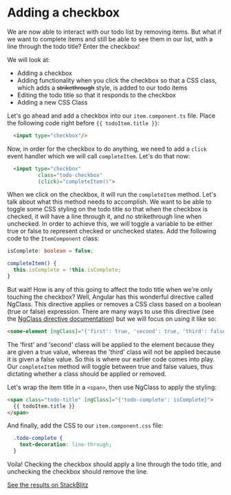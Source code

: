 # Adding a checkbox

We are now able to interact with our todo list by removing items. But what if we want to complete items and still be able to see them in our list, with a line through the todo title? Enter the checkbox!

We will look at:

* Adding a checkbox
* Adding functionality when you click the checkbox so that a CSS class, which adds a ~~strikethrough~~ style, is added to our todo items
* Editing the todo title so that it responds to the checkbox
* Adding a new CSS Class

Let's go ahead and add a checkbox into our `item.component.ts` file. Place the following code right before `{{ todoItem.title }}`:

```html
  <input type="checkbox"/>
```

Now, in order for the checkbox to do anything, we need to add a `click` event handler which we will call `completeItem`. Let's do that now:

```html
  <input type="checkbox"
          class="todo-checkbox"
          (click)="completeItem()">
```

When we click on the checkbox, it will run the `completeItem` method. Let's talk about what this method needs to accomplish. We want to be able to toggle some CSS styling on the todo title so that when the checkbox is checked, it will have a line through it, and no strikethrough line when unchecked. In order to achieve this, we will toggle a variable to be either true or false to represent checked or unchecked states. Add the following code to the `ItemComponent` class:

```ts
isComplete: boolean = false;

completeItem() {
  this.isComplete = !this.isComplete;
}
```

But wait! How is any of this going to affect the todo title when we're only touching the checkbox? Well, Angular has this wonderful directive called NgClass. This directive applies or removes a CSS class based on a boolean (true or false) expression. There are many ways to use this directive (see the [NgClass directive documentation](https://angular.io/api/common/NgClass)) but we will focus on using it like so:

```html
<some-element [ngClass]="{'first': true, 'second': true, 'third': false}">...</some-element>
```

The 'first' and 'second' class will be applied to the element because they are given a true value, whereas the 'third' class will not be applied because it is given a false value. So this is where our earlier code comes into play. Our `completeItem` method will toggle between true and false values, thus dictating whether a class should be applied or removed.

Let's wrap the item title in a `<span>`, then use NgClass to apply the styling:

```html
<span class="todo-title" [ngClass]="{'todo-complete': isComplete}">
  {{ todoItem.title }}
</span>
```

And finally, add the CSS to our `item.component.css` file:

```css
  .todo-complete {
    text-decoration: line-through;
  }
```

Voila! Checking the checkbox should apply a line through the todo title, and unchecking the checkbox should remove the line.

[See the results on StackBlitz](https://stackblitz.com/github/angularbootcamp/todo-list-tutorial-steps/tree/step-18_Adding_a_checkbox)
